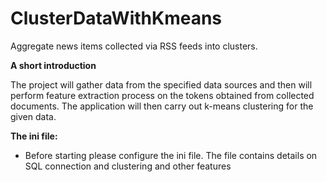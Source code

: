 # ClusterDataWithKmeans
Aggregate news items collected via RSS feeds into clusters. 

**A short introduction**


The project will gather data from the specified data sources and then will perform feature extraction process on the tokens obtained from collected documents. 
The application will then carry out k-means clustering for the given data.

**The ini file:**
- Before starting please configure the ini file. The file contains details on SQL connection and clustering and other features
